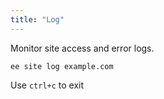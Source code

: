 ```yaml
---
title: "Log"
---
```

Monitor site access and error logs.
	
	ee site log example.com

Use `ctrl+c` to exit
